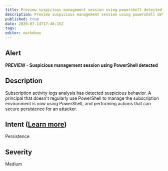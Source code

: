 ```yaml
---
title: Preview suspicious management session using powershell detected
description: Preview suspicious management session using powershell detected
published: true
date: 2020-07-14T17:46:15Z
tags:
editor: markdown
---
```


## Alert
**PREVIEW - Suspicious management session using PowerShell detected**

## Description
Subscription activity logs analysis has detected suspicious behavior. A principal that doesn't regularly use PowerShell to manage the subscription environment is now using PowerShell, and performing actions that can secure persistence for an attacker.

## Intent ([Learn more](/public/security/alerts/intentions.md))
Persistence

## Severity
Medium




